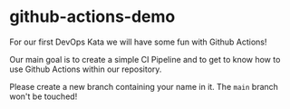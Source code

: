 # github-actions-demo

For our first DevOps Kata we will have some fun with Github Actions!

Our main goal is to create a simple CI Pipeline and to get to know how to use Github Actions within our repository.

Please create a new branch containing your name in it.
The `main` branch won't be touched!
